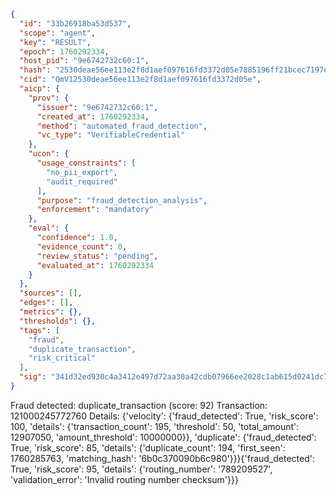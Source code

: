 ```json
{
  "id": "33b26918ba53d537",
  "scope": "agent",
  "key": "RESULT",
  "epoch": 1760292334,
  "host_pid": "9e6742732c60:1",
  "hash": "2530deae56ee113e2f8d1aef097616fd3372d05e7885196ff21bcec7197e6e7a",
  "cid": "QmV12530deae56ee113e2f8d1aef097616fd3372d05e",
  "aicp": {
    "prov": {
      "issuer": "9e6742732c60:1",
      "created_at": 1760292334,
      "method": "automated_fraud_detection",
      "vc_type": "VerifiableCredential"
    },
    "ucon": {
      "usage_constraints": [
        "no_pii_export",
        "audit_required"
      ],
      "purpose": "fraud_detection_analysis",
      "enforcement": "mandatory"
    },
    "eval": {
      "confidence": 1.0,
      "evidence_count": 0,
      "review_status": "pending",
      "evaluated_at": 1760292334
    }
  },
  "sources": [],
  "edges": [],
  "metrics": {},
  "thresholds": {},
  "tags": [
    "fraud",
    "duplicate_transaction",
    "risk_critical"
  ],
  "sig": "341d32ed930c4a3412e497d72aa30a42cdb07966ee2028c1ab615d0241dc7acb"
}
```

Fraud detected: duplicate_transaction (score: 92)
Transaction: 121000245772760
Details: {'velocity': {'fraud_detected': True, 'risk_score': 100, 'details': {'transaction_count': 195, 'threshold': 50, 'total_amount': 12907050, 'amount_threshold': 10000000}}, 'duplicate': {'fraud_detected': True, 'risk_score': 85, 'details': {'duplicate_count': 194, 'first_seen': 1760285763, 'matching_hash': '6b0c370090b6c980'}}}{'fraud_detected': True, 'risk_score': 95, 'details': {'routing_number': '789209527', 'validation_error': 'Invalid routing number checksum'}}}